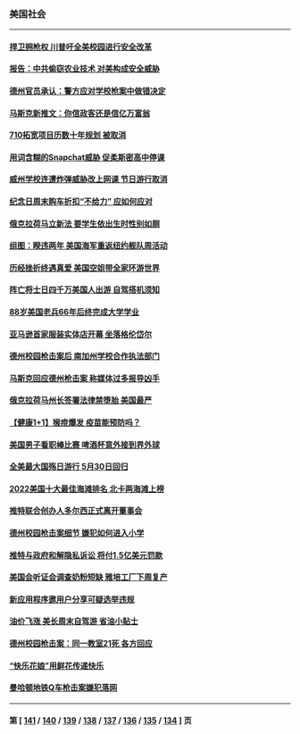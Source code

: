 ### 美国社会
---
#### [捍卫拥枪权 川普吁全美校园进行安全改革](../../pages/ncid1078160/n13747316.md) 
#### [报告：中共偷窃农业技术 对美构成安全威胁](../../pages/ncid1078160/n13747006.md) 
#### [德州官员承认：警方应对学校枪案中做错决定](../../pages/ncid1078160/n13747105.md) 
#### [马斯克新推文：你信政客还是信亿万富翁](../../pages/ncid1078160/n13746891.md) 
#### [710拓宽项目历数十年规划 被取消](../../pages/ncid1078160/n13747133.md) 
#### [用词含糊的Snapchat威胁 促柔斯密高中停课](../../pages/ncid1078160/n13747131.md) 
#### [威州学校连遭炸弹威胁改上网课 节日游行取消](../../pages/ncid1078160/n13747075.md) 
#### [纪念日周末购车折扣“不给力” 应如何应对](../../pages/ncid1078160/n13747068.md) 
#### [俄克拉荷马立新法 要学生依出生时性别如厕](../../pages/ncid1078160/n13746932.md) 
#### [组图：睽违两年 美国海军重返纽约舰队周活动](../../pages/ncid1078160/n13746811.md) 
#### [历经挫折终遇真爱 美国空姐带全家环游世界](../../pages/ncid1078160/n13746401.md) 
#### [阵亡将士日四千万美国人出游 自驾搭机须知](../../pages/ncid1078160/n13746848.md) 
#### [88岁美国老兵66年后终完成大学学业](../../pages/ncid1078160/n13746364.md) 
#### [亚马逊首家服装实体店开幕 坐落格伦岱尔](../../pages/ncid1078160/n13746378.md) 
#### [德州校园枪击案后 南加州学校合作执法部门](../../pages/ncid1078160/n13746258.md) 
#### [马斯克回应德州枪击案 称媒体过多报导凶手](../../pages/ncid1078160/n13746165.md) 
#### [俄克拉荷马州长签署法律禁堕胎 美国最严](../../pages/ncid1078160/n13746035.md) 
#### [【健康1+1】猴痘爆发 疫苗能预防吗？](../../pages/ncid1078160/n13745895.md) 
#### [美国男子看职棒比赛 啤酒杯意外接到界外球](../../pages/ncid1078160/n13745435.md) 
#### [全美最大国殇日游行 5月30日回归](../../pages/ncid1078160/n13745527.md) 
#### [2022美国十大最佳海滩排名 北卡两海滩上榜](../../pages/ncid1078160/n13745329.md) 
#### [推特联合创办人多尔西正式离开董事会](../../pages/ncid1078160/n13745396.md) 
#### [德州校园枪击案细节 嫌犯如何进入小学](../../pages/ncid1078160/n13745279.md) 
#### [推特与政府和解隐私诉讼 将付1.5亿美元罚款](../../pages/ncid1078160/n13745290.md) 
#### [美国会听证会调查奶粉短缺 雅培工厂下周复产](../../pages/ncid1078160/n13745217.md) 
#### [新应用程序邀用户分享可疑选举违规](../../pages/ncid1078160/n13745296.md) 
#### [油价飞涨 美长周末自驾游 省油小贴士](../../pages/ncid1078160/n13745230.md) 
#### [德州校园枪击案：同一教室21死 各方回应](../../pages/ncid1078160/n13745096.md) 
#### [“快乐花娘”用鲜花传递快乐](../../pages/ncid1078160/n13745097.md) 
#### [曼哈顿地铁Q车枪击案嫌犯落网](../../pages/ncid1078160/n13744680.md) 

---
#### 第 [ [141](./141.md) / [140](./140.md) / [139](./139.md) / [138](./138.md) / [137](./137.md) / [136](./136.md) / [135](./135.md) / [134](./134.md) ] 页
